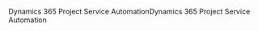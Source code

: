 <span data-ttu-id="6bfcd-101">Dynamics 365 Project Service Automation</span><span class="sxs-lookup"><span data-stu-id="6bfcd-101">Dynamics 365 Project Service Automation</span></span>
